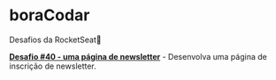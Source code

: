 # boraCodar
 Desafios da RocketSeat🚀

**[Desafio #40 - uma página de newsletter](https://github.com/RodriguesFundo/boraCodar)** - Desenvolva uma página de inscrição de newsletter.
